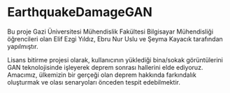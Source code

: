 # EarthquakeDamageGAN

Bu proje Gazi Üniversitesi Mühendislik Fakültesi Bilgisayar Mühendisliği öğrencileri olan Elif Ezgi Yıldız, Ebru Nur Uslu ve Şeyma Kayacık tarafından yapılmıştır.

Lisans bitirme projesi olarak, kullanıcının yüklediği bina/sokak görüntülerini GAN teknolojisinde işleyerek deprem sonrası hallerini elde ediyoruz. 
Amacımız, ülkemizin bir gerçeği olan deprem hakkında farkındalık oluşturmak ve olası senaryoları önceden tespit edebilmektir.
